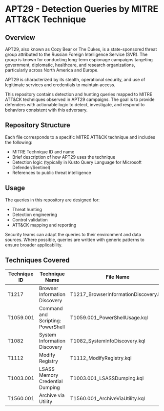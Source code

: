 # APT29 - Detection Queries by MITRE ATT&CK Technique

## Overview

APT29, also known as Cozy Bear or The Dukes, is a state-sponsored threat group attributed to the Russian Foreign Intelligence Service (SVR). The group is known for conducting long-term espionage campaigns targeting government, diplomatic, healthcare, and research organizations, particularly across North America and Europe.

APT29 is characterized by its stealth, operational security, and use of legitimate services and credentials to maintain access.

This repository contains detection and hunting queries mapped to MITRE ATT&CK techniques observed in APT29 campaigns. The goal is to provide defenders with actionable logic to detect, investigate, and respond to behaviors consistent with this adversary.

## Repository Structure

Each file corresponds to a specific MITRE ATT&CK technique and includes the following:

- MITRE Technique ID and name
- Brief description of how APT29 uses the technique
- Detection logic (typically in Kusto Query Language for Microsoft Defender/Sentinel)
- References to public threat intelligence

## Usage

The queries in this repository are designed for:

- Threat hunting
- Detection engineering
- Control validation
- ATT&CK mapping and reporting

Security teams can adapt the queries to their environment and data sources. Where possible, queries are written with generic patterns to ensure broader applicability.

## Techniques Covered

| Technique ID | Technique Name                      | File Name                              | Status        |
|--------------|-------------------------------------|----------------------------------------|---------------|
| T1217        | Browser Information Discovery       | T1217_BrowserInformationDiscovery.kql  | Complete      |
| T1059.001    | Command and Scripting: PowerShell   | T1059.001_PowerShellUsage.kql          | Complete      |
| T1082        | System Information Discovery        | T1082_SystemInfoDiscovery.kql          | Complete      |
| T1112        | Modify Registry                     | T1112_ModifyRegistry.kql               | In progress   |
| T1003.001    | LSASS Memory Credential Dumping     | T1003.001_LSASSDumping.kql             | Planned       |
| T1560.001    | Archive via Utility                 | T1560.001_ArchiveViaUtility.kql        | Planned       |

